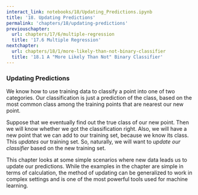 ```yaml
---
interact_link: notebooks/18/Updating_Predictions.ipynb
title: '18. Updating Predictions'
permalink: 'chapters/18/updating-predictions'
previouschapter:
  url: chapters/17/6/multiple-regression
  title: '17.6 Multiple Regression'
nextchapter:
  url: chapters/18/1/more-likely-than-not-binary-classifier
  title: '18.1 A "More Likely Than Not" Binary Classifier'
---
```


### Updating Predictions
We know how to use training data to classify a point into one of two categories. Our classification is just a prediction of the class, based on the most common class among the training points that are nearest our new point. 

Suppose that we eventually find out the true class of our new point. Then we will know whether we got the classification right. Also, we will have a new point that we can add to our training set, because we know its class. This *updates* our training set. So, naturally, we will want to *update our classifier* based on the new training set.

This chapter looks at some simple scenarios where new data leads us to update our predictions. While the examples in the chapter are simple in terms of calculation, the method of updating can be generalized to work in complex settings and is one of the most powerful tools used for machine learning.
